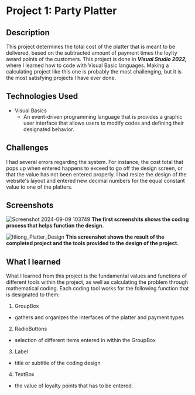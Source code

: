 # Project 1: Party Platter

## Description
This project determines the total cost of the platter that is meant to be delivered, based on the subtracted amount of payment times the loylty award points of the customers. This project is done in ***Visual Studio 2022,*** where I learned how to code with Visual Basic languages. Making a calculating project like this one is probably the most challenging, but it is the most satisfying projects I have ever done.

## Technologies Used
- Visual Basics
  - An event-driven programming language that is provides a graphic user interface that allows users to modify codes and defining their designated behavior.

## Challenges
I had several errors regarding the system. For instance, the cost total that pops up when entered happens to exceed to go off the design screen, or that the value has not been entered properly. I had resize the design of the website's layout and entered new decimal numbers for the equal constant value to one of the platters.

## Screenshots
![Screenshot 2024-09-09 103749](https://github.com/user-attachments/assets/69309ecc-9144-4641-aa98-6f8321bcdbd8)
**The first screenshits shows the coding process that helps function the design.**

![Itliong_Platter_Design](https://github.com/user-attachments/assets/5b7ba594-7b9d-4e32-b82d-4902f950092f)
**This screenshot shows the result of the completed project and the tools provided to the design of the project.**

## What I learned
What I learned from this project is the fundamental values and functions of different tools within the project, as well as calculating the problem through mathematical coding.
Each coding tool works for the following function that is designated to them:
1. GroupBox
  - gathers and organizes the interfaces of the platter and payment types
2. RadioButtons
  - selection of different items entered in within the GroupBox
3. Label
  - title or subtitle of the coding design
4. TextBox
  - the value of loyalty points that has to be entered.
